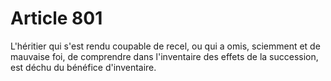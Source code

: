 # Article 801

L'héritier qui s'est rendu coupable de recel, ou qui a omis, sciemment et de mauvaise foi, de comprendre dans l'inventaire des effets de la succession, est déchu du bénéfice d'inventaire.